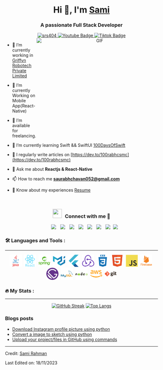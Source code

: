 <h1 align="center">Hi 👋, I'm <a href="https://srs404.com" target="blank">
Sami</a></h1>
<h3 align="center">A passionate Full Stack Developer</h3>

<div id="badges" align="center">
  <a href="https://linkedin.com/in/srs404">
    <img src="https://img.shields.io/badge/LINKEDIN-blue?style=for-the-badge&logo=linkedin&logoColor=white" alt="srs404"/>
  </a>
  <a href="https://srs404.com">
    <img src="https://img.shields.io/badge/WEBSITE-red?style=for-the-badge&logo=website" alt="Youtube Badge"/>
  </a>
  <a href="https://tiktok.com/SamSingularity">
    <img src="https://img.shields.io/badge/TIKTOK-black?style=for-the-badge&logo=tiktok&logoColor=white" alt="Tiktok Badge"/>
  </a>
</div>

<a target="_blank" align="center">
  <img align="right" top="500" height="300" width="400" alt="GIF" src="https://media.giphy.com/media/SWoSkN6DxTszqIKEqv/giphy.gif">
</a>

- 🔭 I’m currently working in <a href="https://phoenix.tech/griffyn/" target="blank">Griffyn Robotech Private Limited</a>

- 🌱 I’m currently Working on Mobile App(React-Native)

- 🤝 I’m available for freelancing.

- 🌱 I’m currently learning Swift && SwiftUI <a href="https://github.com/100rabhcsmc/100DaysOfSwift" target="blank">100DaysOfSwift</a>

- 📝 I regularly write articles on [https://dev.to/100rabhcsmc](https://dev.to/100rabhcsmc)

- 💬 Ask me about **Reactjs & React-Native**

- 📫 How to reach me **saurabhchavan052@gmail.com**

- 📄 Know about my experiences <a href="https://github.com/100rabhcsmc/Me.io/blob/master/01SaurabhChavanReactNativeResume.pdf" target="blank">Resume</a>
<br/>
<h3 align="center" > <img src="https://media.giphy.com/media/iY8CRBdQXODJSCERIr/giphy.gif" width="30" height="30" style="margin-right: 10px;">Connect with me 🤝 </h3>

<p align="center">

 <div align="center"  class="icons-social" style="margin-left: 10px;">
        <a style="margin-left: 10px;"  target="_blank" href="https://www.linkedin.com/in/srs404/">
			<img src="https://img.icons8.com/doodle/40/000000/linkedin--v2.png"></a>
        <a style="margin-left: 10px;" target="_blank" href="https://github.com/srs404">
		<img src="https://img.icons8.com/doodle/40/000000/github--v1.png"></a>
		<a style="margin-left: 10px;" target="_blank" href="https://stackoverflow.com/users/12053852/saurabh-chavan?tab=profile">
				<img src="https://img.icons8.com/external-tal-revivo-color-tal-revivo/40/000000/external-stack-overflow-is-a-question-and-answer-site-for-professional-logo-color-tal-revivo.png"></a>
	   <a style="margin-left: 10px;" target="_blank" href="https://dev.to/100rabhcsmc">
					<img src="https://img.icons8.com/external-sketchy-juicy-fish/0.6x/external-blog-online-services-sketchy-sketchy-juicy-fish.png"></a>
        <a style="margin-left: 10px;" target="_blank" href="https://instagram.com/100rabhch">
			<img src="https://img.icons8.com/doodle/40/000000/instagram-new--v2.png"></a>
		<a style="margin-left: 10px;" target="_blank" href="https://twitter.com/100rabhcsmc">
			<img src="https://img.icons8.com/doodle/1x/twitter-squared--v2.png" ></a>
		<a style="margin-left: 10px;" target="_blank" href="https://www.youtube.com/channel/UC-ZdNkKNHC6KguDqNFKO2Nw?view_as=subscriber">
				<img src="https://img.icons8.com/doodle/1x/youtube--v2.png" ></a>
		<a style="margin-left: 5px;" target="_blank" href="https://github.com/100rabhcsmc/Me.io/blob/master/01SaurabhChavanReactNativeResume.pdf">
					<img src="https://img.icons8.com/plasticine/0.5x/resume.png" ></a>
      </div>

</p>


### :hammer_and_wrench: Languages and Tools :

---

<div align="center">
  <img src="https://github.com/devicons/devicon/blob/master/icons/java/java-original-wordmark.svg" title="Java" alt="Java" width="40" height="40"/>&nbsp;
  <img src="https://github.com/devicons/devicon/blob/master/icons/react/react-original-wordmark.svg" title="React" alt="React" width="40" height="40"/>&nbsp;
  <img src="https://github.com/devicons/devicon/blob/master/icons/spring/spring-original-wordmark.svg" title="Spring" alt="Spring" width="40" height="40"/>&nbsp;
  <img src="https://github.com/devicons/devicon/blob/master/icons/materialui/materialui-original.svg" title="Material UI" alt="Material UI" width="40" height="40"/>&nbsp;
  <img src="https://github.com/devicons/devicon/blob/master/icons/flutter/flutter-original.svg" title="Flutter" alt="Flutter" width="40" height="40"/>&nbsp;
  <img src="https://github.com/devicons/devicon/blob/master/icons/redux/redux-original.svg" title="Redux" alt="Redux " width="40" height="40"/>&nbsp;
  <img src="https://github.com/devicons/devicon/blob/master/icons/css3/css3-plain-wordmark.svg"  title="CSS3" alt="CSS" width="40" height="40"/>&nbsp;
  <img src="https://github.com/devicons/devicon/blob/master/icons/html5/html5-original.svg" title="HTML5" alt="HTML" width="40" height="40"/>&nbsp;
  <img src="https://github.com/devicons/devicon/blob/master/icons/javascript/javascript-original.svg" title="JavaScript" alt="JavaScript" width="40" height="40"/>&nbsp;
  <img src="https://github.com/devicons/devicon/blob/master/icons/firebase/firebase-plain-wordmark.svg" title="Firebase" alt="Firebase" width="40" height="40"/>&nbsp;
  <img src="https://github.com/devicons/devicon/blob/master/icons/gatsby/gatsby-original.svg" title="Gatsby"  alt="Gatsby" width="40" height="40"/>&nbsp;
  <img src="https://github.com/devicons/devicon/blob/master/icons/mysql/mysql-original-wordmark.svg" title="MySQL"  alt="MySQL" width="40" height="40"/>&nbsp;
  <img src="https://github.com/devicons/devicon/blob/master/icons/nodejs/nodejs-original-wordmark.svg" title="NodeJS" alt="NodeJS" width="40" height="40"/>&nbsp;
  <img src="https://github.com/devicons/devicon/blob/master/icons/amazonwebservices/amazonwebservices-plain-wordmark.svg" title="AWS" alt="AWS" width="40" height="40"/>&nbsp;
  <img src="https://github.com/devicons/devicon/blob/master/icons/git/git-original-wordmark.svg" title="Git" **alt="Git" width="40" height="40"/>
</div>



### :fire: My Stats :

---

<div align="center" style="width='100%'">

[![GitHub Streak](http://github-readme-streak-stats.herokuapp.com?user=srs404&theme=dark&background=000000)](https://git.io/streak-stats)    [![Top Langs](https://github-readme-stats.vercel.app/api/top-langs/?username=srs404&layout=compact&theme=vision-friendly-dark)](https://github.com/anuraghazra/github-readme-stats)

</div>





### Blogs posts

<!-- BLOG-POST-LIST:START -->

- [Download Instagram profile picture using python](https://dev.to/100rabhcsmc/instagram-profile-picture-download-using-python-n2j)
- [Convert a image to sketch using python](https://dev.to/100rabhcsmc/convert-a-image-to-sketch-using-python-3ip1)
- [Upload your project/files in GitHub using commands](https://dev.to/100rabhcsmc/upload-your-project-files-in-github-using-commands-1hn8)
<!-- BLOG-POST-LIST:END -->

---

Credit: [Sami Rahman](https://github.com/srs404)

Last Edited on: 18/11/2023
